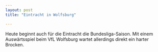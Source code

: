 ```yaml
---
layout: post
title: "Eintracht in Wolfsburg"

---
```


Heute beginnt auch für die Eintracht die Bundesliga-Saison. Mit einem Auswärtsspiel beim VfL Wolfsburg wartet allerdings direkt ein harter Brocken.


